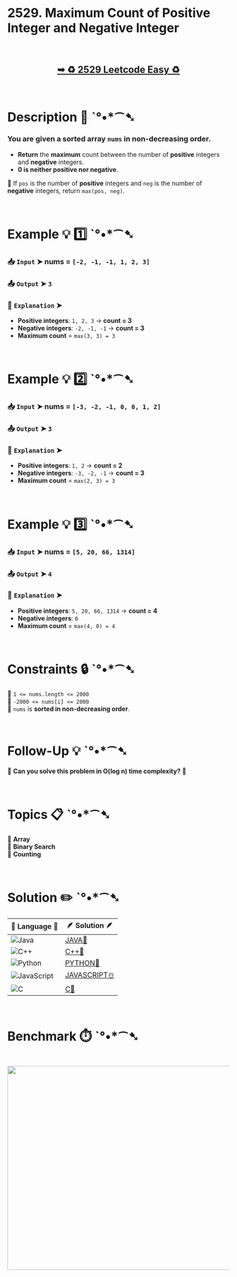 # 2529. Maximum Count of Positive Integer and Negative Integer

</br>

<h2 align="center"> 

<a href="https://leetcode.com/problems/maximum-count-of-positive-integer-and-negative-integer/description/?envType=daily-question&envId=2025-03-12"><strong>➥ ♻️ 2529 Leetcode Easy ♻️ </strong></a>
</h2>

</br>

# Description 📜 ˋ°•*⁀➷

### You are given a **sorted** array `nums` in **non-decreasing order**.  

- **Return** the **maximum** count between the number of **positive** integers and **negative** integers.
- **0 is neither positive nor negative**.

🔹 If `pos` is the number of **positive** integers and `neg` is the number of **negative** integers, return `max(pos, neg)`.

</br>

# Example 💡 1️⃣ ˋ°•*⁀➷

  ### 📥 `Input` ➤ nums = `[-2, -1, -1, 1, 2, 3]`

  ### 📤 `Output` ➤ `3`

  ### 🔦 `Explanation` ➤ 
- **Positive integers**: `1, 2, 3` → **count = 3**
- **Negative integers**: `-2, -1, -1` → **count = 3**
- **Maximum count** = `max(3, 3) = 3`

</br>

# Example 💡 2️⃣ ˋ°•*⁀➷

  ### 📥 `Input` ➤ nums = `[-3, -2, -1, 0, 0, 1, 2]`

  ### 📤 `Output` ➤ `3`

  ### 🔦 `Explanation` ➤ 
- **Positive integers**: `1, 2` → **count = 2**
- **Negative integers**: `-3, -2, -1` → **count = 3**
- **Maximum count** = `max(2, 3) = 3`

</br>

# Example 💡 3️⃣ ˋ°•*⁀➷

  ### 📥 `Input` ➤ nums = `[5, 20, 66, 1314]`

  ### 📤 `Output` ➤ `4`

  ### 🔦 `Explanation` ➤ 
- **Positive integers**: `5, 20, 66, 1314` → **count = 4**
- **Negative integers**: `0`
- **Maximum count** = `max(4, 0) = 4`

</br>

# Constraints 🔒 ˋ°•*⁀➷

🔹 `1 <= nums.length <= 2000` </br>
🔹 `-2000 <= nums[i] <= 2000` </br>
🔹 `nums` is **sorted in non-decreasing order**. </br>

</br>

# Follow-Up 💡 ˋ°•*⁀➷

🔹 **Can you solve this problem in O(log n) time complexity?** 🤔

</br>

# Topics 📋 ˋ°•*⁀➷

🔸 **Array**  </br>
🔸 **Binary Search**  </br>
🔸 **Counting**  </br>

</br>

# Solution ✏️ ˋ°•*⁀➷

| 📒 Language 📒  | 🪶 Solution 🪶 |
| ------------- | ------------- |
|  ![Java](https://img.shields.io/badge/java-%23ED8B00.svg?style=for-the-badge&logo=openjdk&logoColor=white)  | [JAVA🍁](https://github.com/Prakhar-002/LEETCODE/blob/main/%F0%9F%8D%84%20Daily%20Challenge%202025%20%F0%9F%8D%B3/%F0%9F%94%AC%20Examine%20Thoroughly%20%F0%9F%A7%AC/03%20Mar%20%F0%9F%8C%BC/12%20-%2003%20-%202025%20---%202529.%20Maximum%20Count%20of%20Positive%20Integer%20and%20Negative%20Integer%20%E2%98%83%EF%B8%8F%20%F0%9F%8D%81%20%F0%9F%8D%B0%20%F0%9F%8E%B2%20%F0%9F%92%96/%F0%9F%8D%81JAVA%20-%202529.%20Maximum%20Count%20of%20Positive%20Integer%20a.java) |
|  ![C++](https://img.shields.io/badge/c++-%2300599C.svg?style=for-the-badge&logo=c%2B%2B&logoColor=white)  | [C++🎲](https://github.com/Prakhar-002/LEETCODE/blob/main/%F0%9F%8D%84%20Daily%20Challenge%202025%20%F0%9F%8D%B3/%F0%9F%94%AC%20Examine%20Thoroughly%20%F0%9F%A7%AC/03%20Mar%20%F0%9F%8C%BC/12%20-%2003%20-%202025%20---%202529.%20Maximum%20Count%20of%20Positive%20Integer%20and%20Negative%20Integer%20%E2%98%83%EF%B8%8F%20%F0%9F%8D%81%20%F0%9F%8D%B0%20%F0%9F%8E%B2%20%F0%9F%92%96/%F0%9F%8E%B2CPP%20-%202529.%20Maximum%20Count%20of%20Positive%20Integer%20and.cpp)  |
|  ![Python](https://img.shields.io/badge/python-3670A0?style=for-the-badge&logo=python&logoColor=ffdd54)    | [PYTHON🍰](https://github.com/Prakhar-002/LEETCODE/blob/main/%F0%9F%8D%84%20Daily%20Challenge%202025%20%F0%9F%8D%B3/%F0%9F%94%AC%20Examine%20Thoroughly%20%F0%9F%A7%AC/03%20Mar%20%F0%9F%8C%BC/12%20-%2003%20-%202025%20---%202529.%20Maximum%20Count%20of%20Positive%20Integer%20and%20Negative%20Integer%20%E2%98%83%EF%B8%8F%20%F0%9F%8D%81%20%F0%9F%8D%B0%20%F0%9F%8E%B2%20%F0%9F%92%96/%F0%9F%8D%B0PYTHON%20-%202529.%20Maximum%20Count%20of%20Positive%20Integer%20a.py) |
| ![JavaScript](https://img.shields.io/badge/javascript-%23323330.svg?style=for-the-badge&logo=javascript&logoColor=%23F7DF1E)   | [JAVASCRIPT☃️](https://github.com/Prakhar-002/LEETCODE/blob/main/%F0%9F%8D%84%20Daily%20Challenge%202025%20%F0%9F%8D%B3/%F0%9F%94%AC%20Examine%20Thoroughly%20%F0%9F%A7%AC/03%20Mar%20%F0%9F%8C%BC/12%20-%2003%20-%202025%20---%202529.%20Maximum%20Count%20of%20Positive%20Integer%20and%20Negative%20Integer%20%E2%98%83%EF%B8%8F%20%F0%9F%8D%81%20%F0%9F%8D%B0%20%F0%9F%8E%B2%20%F0%9F%92%96/%E2%98%83%EF%B8%8FJAVASCRIPT%20-%202529.%20Maximum%20Count%20of%20Positive%20Integ.js) |
|   ![C](https://img.shields.io/badge/c-%2300599C.svg?style=for-the-badge&logo=c&logoColor=white)   | [C💖](https://github.com/Prakhar-002/LEETCODE/blob/main/%F0%9F%8D%84%20Daily%20Challenge%202025%20%F0%9F%8D%B3/%F0%9F%94%AC%20Examine%20Thoroughly%20%F0%9F%A7%AC/03%20Mar%20%F0%9F%8C%BC/12%20-%2003%20-%202025%20---%202529.%20Maximum%20Count%20of%20Positive%20Integer%20and%20Negative%20Integer%20%E2%98%83%EF%B8%8F%20%F0%9F%8D%81%20%F0%9F%8D%B0%20%F0%9F%8E%B2%20%F0%9F%92%96/%F0%9F%92%96C%20-%202529.%20Maximum%20Count%20of%20Positive%20Integer%20and%20Neg.c)  |

</br>

# Benchmark ⏱️ ˋ°•*⁀➷

<h1  align="center" >

<img src ="" width = "700px" height="462px" />

</h1>
